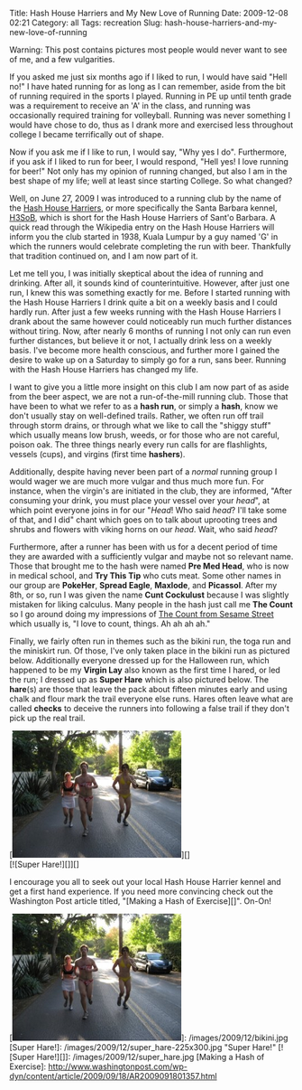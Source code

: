 Title: Hash House Harriers and My New Love of Running
Date: 2009-12-08 02:21
Category: all
Tags: recreation
Slug: hash-house-harriers-and-my-new-love-of-running

Warning: This post contains pictures most people would never want to see
of me, and a few vulgarities.

If you asked me just six months ago if I liked to run, I would have said
"Hell no!" I have hated running for as long as I can remember, aside
from the bit of running required in the sports I played. Running in PE
up until tenth grade was a requirement to receive an 'A' in the class,
and running was occasionally required training for volleyball. Running
was never something I would have chose to do, thus as I drank more and
exercised less throughout college I became terrifically out of shape.

Now if you ask me if I like to run, I would say, "Why yes I do".
Furthermore, if you ask if I liked to run for beer, I would respond,
"Hell yes! I love running for beer!" Not only has my opinion of running
changed, but also I am in the best shape of my life; well at least since
starting College. So what changed?

Well, on June 27, 2009 I was introduced to a running club by the name of
the [Hash House Harriers][], or more specifically the Santa Barbara
kennel, [H3SoB][], which is short for the Hash House Harriers of Sant'o
Barbara. A quick read through the Wikipedia entry on the Hash House
Harriers will inform you the club started in 1938, Kuala Lumpur by a guy
named 'G' in which the runners would celebrate completing the run with
beer. Thankfully that tradition continued on, and I am now part of it.

Let me tell you, I was initially skeptical about the idea of running and
drinking. After all, it sounds kind of counterintuitive. However, after
just one run, I knew this was something exactly for me. Before I started
running with the Hash House Harriers I drink quite a bit on a weekly
basis and I could hardly run. After just a few weeks running with the
Hash House Harriers I drank about the same however could noticeably run
much further distances without tiring. Now, after nearly 6 months of
running I not only can run even further distances, but believe it or
not, I actually drink less on a weekly basis. I've become more health
conscious, and further more I gained the desire to wake up on a Saturday
to simply go for a run, sans beer. Running with the Hash House Harriers
has changed my life.

I want to give you a little more insight on this club I am now part of
as aside from the beer aspect, we are not a run-of-the-mill running
club. Those that have been to what we refer to as a **hash run**, or
simply a **hash**, know we don't usually stay on well-defined trails.
Rather, we often run off trail through storm drains, or through what we
like to call the "shiggy stuff" which usually means low brush, weeds, or
for those who are not careful, poison oak. The three things nearly every
run calls for are flashlights, vessels (cups), and virgins (first time
**hashers**).

Additionally, despite having never been part of a *normal* running group
I would wager we are much more vulgar and thus much more fun. For
instance, when the virgin's are initiated in the club, they are
informed, "After consuming your drink, you must place your vessel over
your *head*", at which point everyone joins in for our "*Head*! Who said
*head*? I'll take some of that, and I did" chant which goes on to talk
about uprooting trees and shrubs and flowers with viking horns on our
*head*. Wait, who said *head*?

Furthermore, after a runner has been with us for a decent period of time
they are awarded with a sufficiently vulgar and maybe not so relevant
name. Those that brought me to the hash were named **Pre Med Head**, who
is now in medical school, and **Try This Tip** who cuts meat. Some other
names in our group are **PokeHer**, **Spread Eagle**, **Maxlode**, and
**Picassol**. After my 8th, or so, run I was given the name **Cunt
Cockulust** because I was slightly mistaken for liking calculus. Many
people in the hash just call me **The Count** so I go around doing my
impressions of [The Count from Sesame Street][] which usually is, "I
love to count, things. Ah ah ah ah."

Finally, we fairly often run in themes such as the bikini run, the toga
run and the miniskirt run. Of those, I've only taken place in the bikini
run as pictured below. Additionally everyone dressed up for the
Halloween run, which happened to be my **Virgin Lay** also known as the
first time I hared, or led the run; I dressed up as **Super Hare** which
is also pictured below. The **hare**(s) are those that leave the pack
about fifteen minutes early and using chalk and flour mark the trail
everyone else runs. Hares often leave what are called **checks** to
deceive the runners into following a false trail if they don't pick up
the real trail.

[![bikini][]][]  
[![Super Hare!][]][]

I encourage you all to seek out your local Hash House Harrier kennel and
get a first hand experience. If you need more convincing check out the
Washington Post article titled, "[Making a Hash of Exercise][]". On-On!

  [Hash House Harriers]: http://en.wikipedia.org/wiki/Hash_House_Harriers
  [H3SoB]: http://h3sob.com/
  [The Count from Sesame Street]: http://www.youtube.com/watch?v=5l7KbMVdN7E%20
  [bikini]: /images/2009/12/bikini-300x225.jpg
    "bikini"
  [![bikini][]]: /images/2009/12/bikini.jpg
  [Super Hare!]: /images/2009/12/super_hare-225x300.jpg
    "Super Hare!"
  [![Super Hare!][]]: /images/2009/12/super_hare.jpg
  [Making a Hash of Exercise]: http://www.washingtonpost.com/wp-dyn/content/article/2009/09/18/AR2009091801357.html
